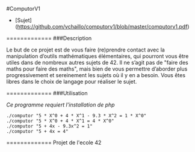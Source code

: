 #ComputorV1

* [Sujet] (https://github.com/vchaillo/computorv1/blob/master/computorv1.pdf)

=============
###Description

Le but de ce projet est de vous faire (re)prendre contact avec la manipulation d’outils mathématiques élémentaires, qui pourront vous être utiles dans de nombreux autres sujets de 42. Il ne s’agit pas de "faire des maths pour faire des maths", mais bien de vous permettre d’aborder plus progressivement et sereinement les sujets où il y en a besoin. Vous êtes libres dans le choix de langage pour réaliser le sujet.

=============
###Utilisation

*Ce programme requiert l'installation de php*

```
./computor "5 * X^0 + 4 * X^1 - 9.3 * X^2 = 1 * X^0"
./computor "5 * X^0 + 4 * X^1 = 4 * X^0"
./computor "5 + 4x - 9.3x^2 = 1"
./computor "5 + 4x = 4"
```

=============
Projet de l'ecole 42
